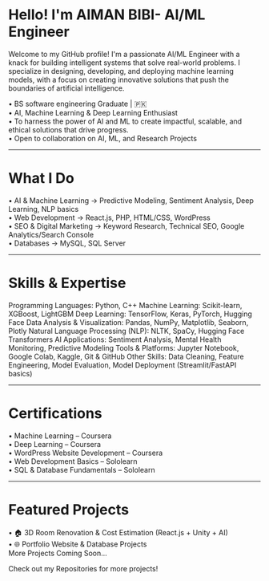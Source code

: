# Hello! I'm AIMAN BIBI- AI/ML Engineer

Welcome to my GitHub profile! I'm a passionate AI/ML Engineer with a knack for building intelligent systems that solve real-world problems. I specialize in designing, developing, and deploying machine learning models, with a focus on creating innovative solutions that push the boundaries of artificial intelligence.

•	BS software engineering Graduate | 🇵🇰         
•	AI, Machine Learning & Deep Learning Enthusiast       
•	To harness the power of AI and ML to create impactful, scalable, and ethical solutions that drive progress.     
•	Open to collaboration on AI, ML, and Research Projects
________________________________________
# What I Do
•	AI & Machine Learning → Predictive Modeling, Sentiment Analysis, Deep Learning, NLP basics   
•	Web Development → React.js, PHP, HTML/CSS, WordPress        
•	SEO & Digital Marketing → Keyword Research, Technical SEO, Google Analytics/Search Console        
•	Databases → MySQL, SQL Server   
________________________________________
# Skills & Expertise
Programming Languages: Python, C++
Machine Learning: Scikit-learn, XGBoost, LightGBM
Deep Learning: TensorFlow, Keras, PyTorch, Hugging Face
Data Analysis & Visualization: Pandas, NumPy, Matplotlib, Seaborn, Plotly
Natural Language Processing (NLP): NLTK, SpaCy, Hugging Face Transformers
AI Applications: Sentiment Analysis, Mental Health Monitoring, Predictive Modeling
Tools & Platforms: Jupyter Notebook, Google Colab, Kaggle, Git & GitHub
Other Skills: Data Cleaning, Feature Engineering, Model Evaluation, Model Deployment (Streamlit/FastAPI basics)
________________________________________
# Certifications
•	Machine Learning – Coursera       
•	Deep Learning – Coursera                   
•	WordPress Website Development – Coursera          
•	Web Development Basics – Sololearn                    
•	SQL & Database Fundamentals – Sololearn   
________________________________________
# Featured Projects
•	🏠 3D Room Renovation & Cost Estimation (React.js + Unity + AI)        
•	🌐 Portfolio Website & Database Projects      
More Projects Coming Soon...                                     

Check out my Repositories for more projects!

